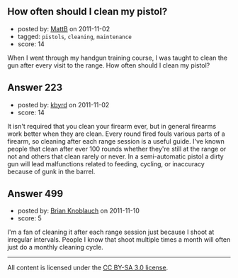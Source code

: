 ## How often should I clean my pistol?

- posted by: [MattB](https://stackexchange.com/users/-1/24-mattb) on 2011-11-02
- tagged: `pistols`, `cleaning`, `maintenance`
- score: 14

<p>When I went through my handgun training course, I was taught to clean the gun after every visit to the range.  How often should I clean my pistol?</p>



## Answer 223

- posted by: [kbyrd](https://stackexchange.com/users/-1/37-kbyrd) on 2011-11-02
- score: 14

<p>It isn't required that you clean your firearm ever, but in general firearms work better when they are clean. Every round fired fouls various parts of a firearm, so cleaning after each range session is a useful guide. I've known people that clean after ever 100 rounds whether they're still at the range or not and others that clean rarely or never. In a semi-automatic pistol a dirty gun will lead malfunctions related to feeding, cycling, or inaccuracy because of gunk in the barrel.</p>



## Answer 499

- posted by: [Brian Knoblauch](https://stackexchange.com/users/-1/172-brian-knoblauch) on 2011-11-10
- score: 5

<p>I'm a fan of cleaning it after each range session just because I shoot at irregular intervals.  People I know that shoot multiple times a month will often just do a monthly cleaning cycle.</p>




---

All content is licensed under the [CC BY-SA 3.0 license](https://creativecommons.org/licenses/by-sa/3.0/).
